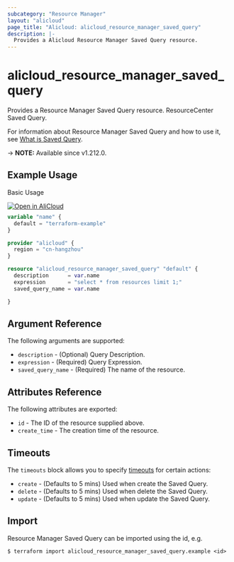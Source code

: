 ```yaml
---
subcategory: "Resource Manager"
layout: "alicloud"
page_title: "Alicloud: alicloud_resource_manager_saved_query"
description: |-
  Provides a Alicloud Resource Manager Saved Query resource.
---
```


# alicloud_resource_manager_saved_query

Provides a Resource Manager Saved Query resource. ResourceCenter Saved Query.

For information about Resource Manager Saved Query and how to use it, see [What is Saved Query](https://www.alibabacloud.com/help/zh/resource-management/developer-reference/api-resourcecenter-2022-12-01-createsavedquery).

-> **NOTE:** Available since v1.212.0.

## Example Usage

Basic Usage

<div style="display: block;margin-bottom: 40px;"><div class="oics-button" style="float: right;position: absolute;margin-bottom: 10px;">
  <a href="https://api.aliyun.com/terraform?resource=alicloud_resource_manager_saved_query&exampleId=9c8f80b6-fdab-bc34-92a1-d53411b726b65485f90c&activeTab=example&spm=docs.r.resource_manager_saved_query.0.9c8f80b6fd&intl_lang=EN_US" target="_blank">
    <img alt="Open in AliCloud" src="https://img.alicdn.com/imgextra/i1/O1CN01hjjqXv1uYUlY56FyX_!!6000000006049-55-tps-254-36.svg" style="max-height: 44px; max-width: 100%;">
  </a>
</div></div>

```terraform
variable "name" {
  default = "terraform-example"
}

provider "alicloud" {
  region = "cn-hangzhou"
}

resource "alicloud_resource_manager_saved_query" "default" {
  description      = var.name
  expression       = "select * from resources limit 1;"
  saved_query_name = var.name

}
```

## Argument Reference

The following arguments are supported:
* `description` - (Optional) Query Description.
* `expression` - (Required) Query Expression.
* `saved_query_name` - (Required) The name of the resource.

## Attributes Reference

The following attributes are exported:
* `id` - The ID of the resource supplied above.
* `create_time` - The creation time of the resource.

## Timeouts

The `timeouts` block allows you to specify [timeouts](https://www.terraform.io/docs/configuration-0-11/resources.html#timeouts) for certain actions:
* `create` - (Defaults to 5 mins) Used when create the Saved Query.
* `delete` - (Defaults to 5 mins) Used when delete the Saved Query.
* `update` - (Defaults to 5 mins) Used when update the Saved Query.

## Import

Resource Manager Saved Query can be imported using the id, e.g.

```shell
$ terraform import alicloud_resource_manager_saved_query.example <id>
```